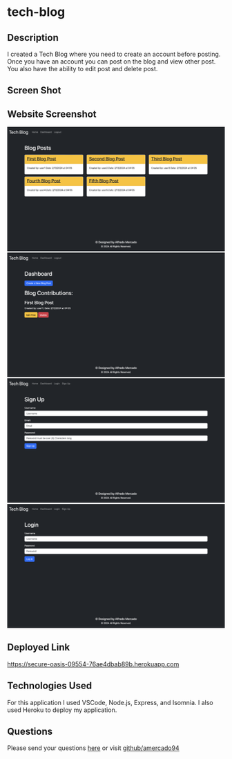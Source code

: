 # tech-blog

## Description
I created a Tech Blog where you need to create an account before posting. Once you have an account you can post on the blog and view other post. You also have the ability to edit post and delete post.

## Screen Shot
## Website Screenshot
![Screenshot of my webpage featuring the homepage with blog post by other users.](<assets/images/techblogSS.png>)
![Screenshot of my webpage featuring the dashboard with blog post by my user.](<assets/images/techblogSS2.png>)
![Screenshot of my webpage featuring the sign up screen.](<assets/images/techblogSS3.png>)
![Screenshot of my webpage featuring the login screen.](<assets/images/techblogSS4.png>)

## Deployed Link
https://secure-oasis-09554-76ae4dbab89b.herokuapp.com

## Technologies Used
For this application I used VSCode, Node.js, Express, and Isomnia. I also used Heroku to deploy my application.

## Questions
Please send your questions [here](mailto:AlfredoMercado1994@gmail.com?subject=[GitHub]%20Dev%20Connect) or visit [github/amercado94](https://github.com/amercado94)
